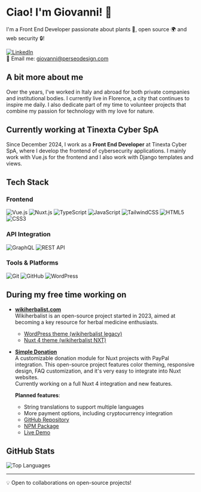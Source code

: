 # Ciao! I'm Giovanni! 👋

I'm a Front End Developer passionate about plants 🌱, open source 🌍 and web security 🔒!

[![LinkedIn](https://img.shields.io/badge/LinkedIn-blue?style=for-the-badge&logo=linkedin)](https://www.linkedin.com/in/giovannimanetti/)  
📧 Email me: [giovanni@perseodesign.com](mailto:giovanni@perseodesign.com)

## A bit more about me

Over the years, I've worked in Italy and abroad for both private companies and institutional bodies. I currently live in Florence, a city that continues to inspire me daily. I also dedicate part of my time to volunteer projects that combine my passion for technology with my love for nature.

## Currently working at Tinexta Cyber SpA

Since December 2024, I work as a **Front End Developer** at Tinexta Cyber SpA, where I develop the frontend of cybersecurity applications. I mainly work with Vue.js for the frontend and I also work with Django templates and views.

## Tech Stack

### Frontend
![Vue.js](https://img.shields.io/badge/Vue.js-4FC08D?style=for-the-badge&logo=vue.js&logoColor=white)
![Nuxt.js](https://img.shields.io/badge/Nuxt.js-00DC82?style=for-the-badge&logo=nuxt.js&logoColor=white)
![TypeScript](https://img.shields.io/badge/TypeScript-3178C6?style=for-the-badge&logo=typescript&logoColor=white)
![JavaScript](https://img.shields.io/badge/JavaScript-F7DF1E?style=for-the-badge&logo=javascript&logoColor=black)
![TailwindCSS](https://img.shields.io/badge/Tailwind_CSS-38B2AC?style=for-the-badge&logo=tailwind-css&logoColor=white)
![HTML5](https://img.shields.io/badge/HTML5-E34F26?style=for-the-badge&logo=html5&logoColor=white)
![CSS3](https://img.shields.io/badge/CSS3-1572B6?style=for-the-badge&logo=css3&logoColor=white)

### API Integration
![GraphQL](https://img.shields.io/badge/GraphQL-E10098?style=for-the-badge&logo=graphql&logoColor=white)
![REST API](https://img.shields.io/badge/REST_API-009688?style=for-the-badge&logo=fastapi&logoColor=white)

### Tools & Platforms
![Git](https://img.shields.io/badge/Git-F05032?style=for-the-badge&logo=git&logoColor=white)
![GitHub](https://img.shields.io/badge/GitHub-181717?style=for-the-badge&logo=github&logoColor=white)
![WordPress](https://img.shields.io/badge/WordPress-21759B?style=for-the-badge&logo=wordpress&logoColor=white)

## During my free time working on

- **[wikiherbalist.com](https://wikiherbalist.com)**  
  Wikiherbalist is an open-source project started in 2023, aimed at becoming a key resource for herbal medicine enthusiasts.
  - [WordPress theme (wikiherbalist legacy)](https://github.com/giovannimanetti11/perseowiki)
  - [Nuxt 4 theme (wikiherbalist NXT)](https://github.com/giovannimanetti11/PerseoNXT)
 
- **[Simple Donation](https://github.com/giovannimanetti11/Simple-donation)**  
  A customizable donation module for Nuxt projects with PayPal integration. This open-source project features color theming, responsive design, FAQ customization, and it's very easy to integrate into Nuxt websites.  
  Currently working on a full Nuxt 4 integration and new features.
  
  **Planned features**:
  - String translations to support multiple languages
  - More payment options, including cryptocurrency integration
  - [GitHub Repository](https://github.com/giovannimanetti11/Simple-donation)
  - [NPM Package](https://www.npmjs.com/package/simple-donation)
  - [Live Demo](https://wikiherbalist.com/donazioni)

## GitHub Stats

![Top Languages](https://github-readme-stats.vercel.app/api/top-langs/?username=giovannimanetti11&layout=compact&theme=radical)


---

💡 Open to collaborations on open-source projects!
